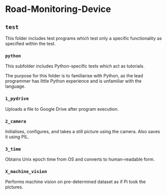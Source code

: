 # Road-Monitoring-Device

## `test`

This folder includes test programs which test only a specific functionality as specified within the test.

### `python`

This subfolder includes Python-specific tests which act as tutorials. 

The purpose for this folder is to familiarise with Python, as the lead programmer has little Python experience and is unfamiliar with the language.

### `1_pydrive`

Uploads a file to Google Drive after program execution.

### `2_camera`

Initialises, configures, and takes a still picture using the camera. Also saves it using PIL.

### `3_time`

Obtains Unix epoch time from OS and converts to human-readable form.

### `X_machine_vision`

Performs machine vision on pre-determined dataset as if Pi took the pictures.